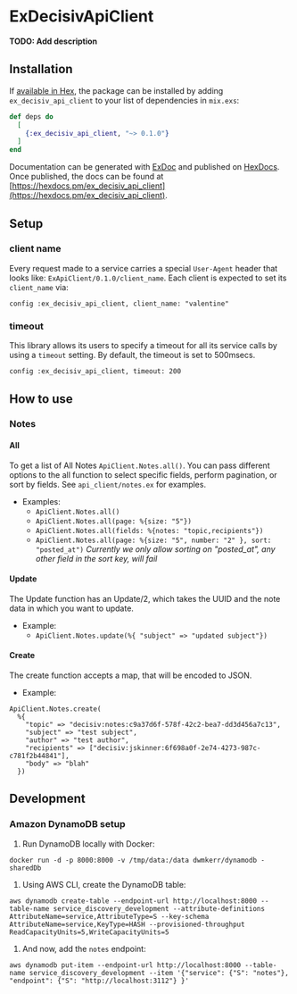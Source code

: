 # ExDecisivApiClient

**TODO: Add description**

## Installation

If [available in Hex](https://hex.pm/docs/publish), the package can be installed
by adding `ex_decisiv_api_client` to your list of dependencies in `mix.exs`:

```elixir
def deps do
  [
    {:ex_decisiv_api_client, "~> 0.1.0"}
  ]
end
```

Documentation can be generated with [ExDoc](https://github.com/elixir-lang/ex_doc)
and published on [HexDocs](https://hexdocs.pm). Once published, the docs can
be found at [https://hexdocs.pm/ex_decisiv_api_client](https://hexdocs.pm/ex_decisiv_api_client).

## Setup

### client name

Every request made to a service carries a special `User-Agent` header that looks like: `ExApiClient/0.1.0/client_name`. Each client is expected to set its `client_name` via:

```
config :ex_decisiv_api_client, client_name: "valentine"
```

### timeout

This library allows its users to specify a timeout for all its service calls by using a `timeout` setting. By default, the timeout is set to 500msecs.

```
config :ex_decisiv_api_client, timeout: 200
```

## How to use

### Notes

#### All

To get a list of All Notes `ApiClient.Notes.all()`. You can pass different options to the all function to select specific fields, perform pagination, or sort by fields. See `api_client/notes.ex` for examples.

- Examples:
  - `ApiClient.Notes.all()`
  - `ApiClient.Notes.all(page: %{size: "5"})`
  - `ApiClient.Notes.all(fields: %{notes: "topic,recipients"})`
  - `ApiClient.Notes.all(page: %{size: "5", number: "2" }, sort: "posted_at")`  *Currently we only allow sorting on "posted_at", any other field in the sort key, will fail*

#### Update

The Update function has an Update/2, which takes the UUID and the note data in which you want to update.

- Example:
  - `ApiClient.Notes.update(%{ "subject" => "updated subject"})`


#### Create

The create function accepts a map, that will be encoded to JSON.

- Example:
```
ApiClient.Notes.create(
  %{
    "topic" => "decisiv:notes:c9a37d6f-578f-42c2-bea7-dd3d456a7c13",
    "subject" => "test subject",
    "author" => "test author",
    "recipients" => ["decisiv:jskinner:6f698a0f-2e74-4273-987c-c781f2b44841"],
    "body" => "blah"
  })
```

## Development

### Amazon DynamoDB setup

1. Run DynamoDB locally with Docker:
```
docker run -d -p 8000:8000 -v /tmp/data:/data dwmkerr/dynamodb -sharedDb
```

1. Using AWS CLI, create the DynamoDB table:
```
aws dynamodb create-table --endpoint-url http://localhost:8000 --table-name service_discovery_development --attribute-definitions AttributeName=service,AttributeType=S --key-schema AttributeName=service,KeyType=HASH --provisioned-throughput ReadCapacityUnits=5,WriteCapacityUnits=5
```

1. And now, add the `notes` endpoint:
```
aws dynamodb put-item --endpoint-url http://localhost:8000 --table-name service_discovery_development --item '{"service": {"S": "notes"}, "endpoint": {"S": "http://localhost:3112"} }'
```
